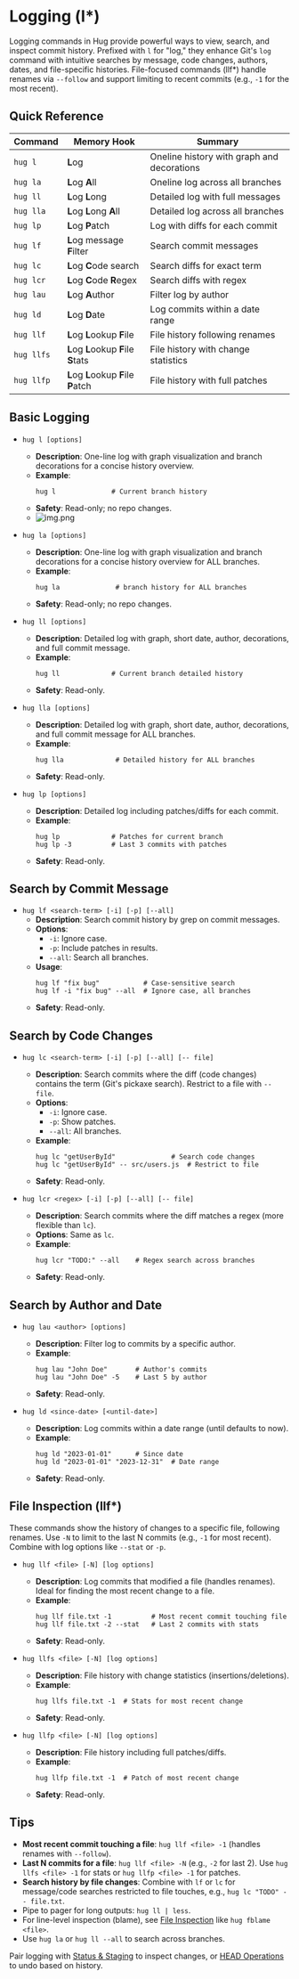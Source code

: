 # Logging (l*)

Logging commands in Hug provide powerful ways to view, search, and inspect commit history. Prefixed with `l` for "log," they enhance Git's `log` command with intuitive searches by message, code changes, authors, dates, and file-specific histories. File-focused commands (llf*) handle renames via `--follow` and support limiting to recent commits (e.g., `-1` for the most recent).

## Quick Reference

| Command    | Memory Hook                           | Summary                                    |
|------------|---------------------------------------|--------------------------------------------|
| `hug l`    | **L**og                               | Oneline history with graph and decorations |
| `hug la`   | **L**og **A**ll                       | Oneline log across all branches            |
| `hug ll`   | **L**og **L**ong                      | Detailed log with full messages            |
| `hug lla`  | **L**og **L**ong **A**ll              | Detailed log across all branches           |
| `hug lp`   | **L**og **P**atch                     | Log with diffs for each commit             |
| `hug lf`   | **L**og message **F**ilter            | Search commit messages                     |
| `hug lc`   | **L**og **C**ode search               | Search diffs for exact term                |
| `hug lcr`  | **L**og **C**ode **R**egex            | Search diffs with regex                    |
| `hug lau`  | **L**og **A**uthor                    | Filter log by author                       |
| `hug ld`   | **L**og **D**ate                      | Log commits within a date range            |
| `hug llf`  | **L**og **L**ookup **F**ile           | File history following renames             |
| `hug llfs` | **L**og **L**ookup **F**ile **S**tats | File history with change statistics        |
| `hug llfp` | **L**og **L**ookup **F**ile **P**atch | File history with full patches             |

## Basic Logging

- `hug l [options]`
  - **Description**: One-line log with graph visualization and branch decorations for a concise history overview.
  - **Example**:
    ```shell
    hug l              # Current branch history
    ```
  - **Safety**: Read-only; no repo changes.
  - ![img.png](../images/commands/hug-l.png)

- `hug la [options]`
    - **Description**: One-line log with graph visualization and branch decorations for a concise history overview for ALL branches.
    - **Example**:
      ```shell
      hug la              # branch history for ALL branches
      ```
    - **Safety**: Read-only; no repo changes.

- `hug ll [options]`
  - **Description**: Detailed log with graph, short date, author, decorations, and full commit message.
  - **Example**:
    ```shell
    hug ll             # Current branch detailed history
    ```
  - **Safety**: Read-only.

- `hug lla [options]`
    - **Description**: Detailed log with graph, short date, author, decorations, and full commit message for ALL branches.
    - **Example**:
      ```shell
      hug lla             # Detailed history for ALL branches
      ```
    - **Safety**: Read-only.

- `hug lp [options]`
  - **Description**: Detailed log including patches/diffs for each commit.
  - **Example**:
    ```shell
    hug lp             # Patches for current branch
    hug lp -3          # Last 3 commits with patches
    ```
  - **Safety**: Read-only.

## Search by Commit Message

- `hug lf <search-term> [-i] [-p] [--all]`
  - **Description**: Search commit history by grep on commit messages.
  - **Options**:
    - `-i`: Ignore case.
    - `-p`: Include patches in results.
    - `--all`: Search all branches.
  - **Usage**:
    ```shell
    hug lf "fix bug"           # Case-sensitive search
    hug lf -i "fix bug" --all  # Ignore case, all branches
    ```
  - **Safety**: Read-only.

## Search by Code Changes

- `hug lc <search-term> [-i] [-p] [--all] [-- file]`
  - **Description**: Search commits where the diff (code changes) contains the term (Git's pickaxe search). Restrict to a file with `-- file`.
  - **Options**:
    - `-i`: Ignore case.
    - `-p`: Show patches.
    - `--all`: All branches.
  - **Example**:
    ```shell
    hug lc "getUserById"              # Search code changes
    hug lc "getUserById" -- src/users.js  # Restrict to file
    ```
  - **Safety**: Read-only.

- `hug lcr <regex> [-i] [-p] [--all] [-- file]`
  - **Description**: Search commits where the diff matches a regex (more flexible than `lc`).
  - **Options**: Same as `lc`.
  - **Example**:
    ```shell
    hug lcr "TODO:" --all    # Regex search across branches
    ```
  - **Safety**: Read-only.

## Search by Author and Date

- `hug lau <author> [options]`
  - **Description**: Filter log to commits by a specific author.
  - **Example**:
    ```shell
    hug lau "John Doe"       # Author's commits
    hug lau "John Doe" -5    # Last 5 by author
    ```
  - **Safety**: Read-only.

- `hug ld <since-date> [<until-date>]`
  - **Description**: Log commits within a date range (until defaults to now).
  - **Example**:
    ```shell
    hug ld "2023-01-01"      # Since date
    hug ld "2023-01-01" "2023-12-31"  # Date range
    ```
  - **Safety**: Read-only.

## File Inspection (llf*)

These commands show the history of changes to a specific file, following renames. Use `-N` to limit to the last N commits (e.g., `-1` for most recent). Combine with log options like `--stat` or `-p`.

- `hug llf <file> [-N] [log options]`
  - **Description**: Log commits that modified a file (handles renames). Ideal for finding the most recent change to a file.
  - **Example**:
    ```shell
    hug llf file.txt -1          # Most recent commit touching file
    hug llf file.txt -2 --stat   # Last 2 commits with stats
    ```
  - **Safety**: Read-only.

- `hug llfs <file> [-N] [log options]`
  - **Description**: File history with change statistics (insertions/deletions).
  - **Example**:
    ```shell
    hug llfs file.txt -1  # Stats for most recent change
    ```
  - **Safety**: Read-only.

- `hug llfp <file> [-N] [log options]`
  - **Description**: File history including full patches/diffs.
  - **Example**:
    ```shell
    hug llfp file.txt -1  # Patch of most recent change
    ```
  - **Safety**: Read-only.

## Tips
- **Most recent commit touching a file**: `hug llf <file> -1` (handles renames with `--follow`).
- **Last N commits for a file**: `hug llf <file> -N` (e.g., `-2` for last 2). Use `hug llfs <file> -1` for stats or `hug llfp <file> -1` for patches.
- **Search history by file changes**: Combine with `lf` or `lc` for message/code searches restricted to file touches, e.g., `hug lc "TODO" -- file.txt`.
- Pipe to pager for long outputs: `hug ll | less`.
- For line-level inspection (blame), see [File Inspection](file-inspection) like `hug fblame <file>`.
- Use `hug la` or `hug ll --all` to search across branches.

Pair logging with [Status & Staging](status-staging) to inspect changes, or [HEAD Operations](head) to undo based on history.
